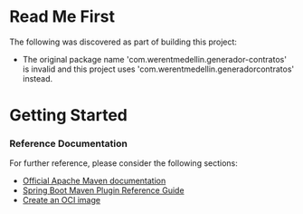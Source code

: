 # Read Me First
The following was discovered as part of building this project:

* The original package name 'com.werentmedellin.generador-contratos' is invalid and this project uses 'com.werentmedellin.generadorcontratos' instead.

# Getting Started

### Reference Documentation
For further reference, please consider the following sections:

* [Official Apache Maven documentation](https://maven.apache.org/guides/index.html)
* [Spring Boot Maven Plugin Reference Guide](https://docs.spring.io/spring-boot/docs/3.2.5/maven-plugin/reference/html/)
* [Create an OCI image](https://docs.spring.io/spring-boot/docs/3.2.5/maven-plugin/reference/html/#build-image)

